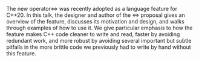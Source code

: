 The new operator<=> was recently adopted as a language feature for C++20. In this talk, the designer and author of the <=> proposal gives an overview of the feature, discusses its motivation and design, and walks through examples of how to use it. We give particular emphasis to how the feature makes C++ code cleaner to write and read, faster by avoiding redundant work, and more robust by avoiding several important but subtle pitfalls in the more brittle code we previously had to write by hand without this feature.